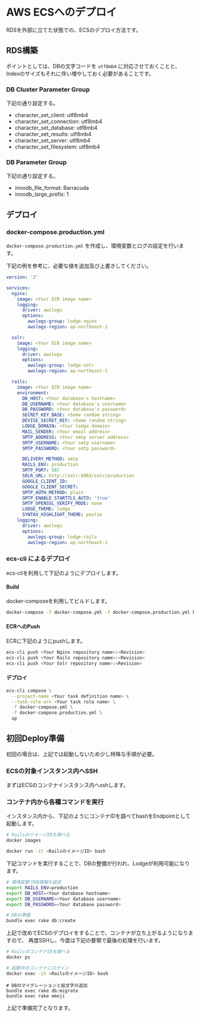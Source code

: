 # AWS ECSへのデプロイ

RDSを外部に立てた状態での、ECSのデプロイ方法です。

## RDS構築

ポイントとしては、DBの文字コードを `utf8mb4` に対応させておくことと、
Indexのサイズもそれに伴い増やしておく必要があることです。

### DB Cluster Parameter Group

下記の通り設定する。

- character_set_client: utf8mb4
- character_set_connection: utf8mb4
- character_set_database: utf8mb4
- character_set_results: utf8mb4
- character_set_server: utf8mb4
- character_set_filesystem: utf8mb4

### DB Parameter Group

下記の通り設定する。

- innodb_file_format: Barracuda
- innodb_large_prefix: 1

## デプロイ

### docker-compose.production.yml

`docker-compose.production.yml` を作成し、環境変数とログの設定を行います。

下記の例を参考に、必要な値を追加及び上書きしてください。

```yml
version: '2'

services:
  nginx:
    image: <Your ECR image name>
    logging:
      driver: awslogs
      options:
        awslogs-group: lodge-nginx
        awslogs-region: ap-northeast-1

  solr:
    image: <Your ECR image name>
    logging:
      driver: awslogs
      options:
        awslogs-group: lodge-solr
        awslogs-region: ap-northeast-1

  rails:
    image: <Your ECR image name>
    environment:
      DB_HOST: <Your database's hostname>
      DB_USERNAME: <Your database's username>
      DB_PASSWORD: <Your database's password>
      SECRET_KEY_BASE: <Some random string>
      DEVISE_SECRET_KEY: <Some random string>
      LODGE_DOMAIN: <Your lodge domain>
      MAIL_SENDER: <Your email address>
      SMTP_ADDRESS: <Your smtp server address>
      SMTP_USERNAME: <Your smtp username>
      SMTP_PASSWORD: <Your smtp password>

      DELIVERY_METHOD: smtp
      RAILS_ENV: production
      SMTP_PORT: 587
      SOLR_URL: http://solr:8983/solr/production
      GOOGLE_CLIENT_ID: 
      GOOGLE_CLIENT_SECRET: 
      SMTP_AUTH_METHOD: plain
      SMTP_ENABLE_STARTTLS_AUTO: 'true'
      SMTP_OPENSSL_VERIFY_MODE: none
      LODGE_THEME: lodge
      SYNTAX_HIGHLIGHT_THEME: pastie
    logging:
      driver: awslogs
      options:
        awslogs-group: lodge-rails
        awslogs-region: ap-northeast-1

```

### ecs-cli によるデプロイ

ecs-cliを利用して下記のようにデプロイします。

#### Build

docker-composeを利用してビルドします。

```bash
docker-compose -f docker-compose.yml -f docker-compose.production.yml build
```

#### ECRへのPush

ECRに下記のようにpushします。

```bash
ecs-cli push <Your Nginx repository name>:<Revision>
ecs-cli push <Your Rails repository name>:<Revision>
ecs-cli push <Your Solr repository name>:<Revision>
```

#### デプロイ

```bash
ecs-cli compose \
  --project-name <Your task definition name> \
  --task-role-arn <Your task role name> \
  -f docker-compose.yml \
  -f docker-compose.production.yml \
  up
```

## 初回Deploy準備

初回の場合は、上記では起動しないため少し特殊な手順が必要。

### ECSの対象インスタンス内へSSH

まずはECSのコンテナインスタンス内へsshします。

### コンテナ内から各種コマンドを実行

インスタンス内から、下記のようにコンテナIDを調べてbashをEndpointとして起動します。

```bash
# RailsのイメージIDを調べる
docker images

docker run -it <RailsのイメージID> bash
```


下記コマンドを実行することで、DBの整備が行われ、Lodgeが利用可能になります。

```bash
# 環境変数でDB情報を設定
export RAILS_ENV=production
export DB_HOST=<Your database hostname>
export DB_USERNAME=<Your database username>
export DB_PASSWORD=<Your database password>

# DBの準備
bundle exec rake db:create
```

上記で改めてECSのデプロイをすることで、コンテナが立ち上がるようになりますので、
再度SSHし、今度は下記の要領で最後の処理を行います。

```bash
# RailsのコンテナIDを調べる
docker ps

# 起動中のコンテナにログイン
docker exec -it <RailsのイメージID> bash
```

```
# DBのマイグレーションと絵文字の追加
bundle exec rake db:migrate
bundle exec rake emoji
```

上記で準備完了となります。
